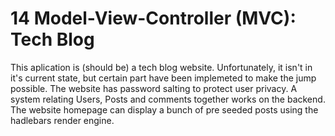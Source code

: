 # 14 Model-View-Controller (MVC): Tech Blog

This aplication is (should be) a tech blog website. Unfortunately, it isn't in it's current state, but certain part have been implemeted to make the jump possible. The website has password salting to protect user privacy. A system relating Users, Posts and comments together works on the backend. The website homepage can display a bunch of pre seeded posts using the hadlebars render engine.